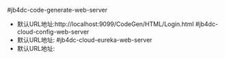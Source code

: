 #jb4dc-code-generate-web-server
- 默认URL地址:http://localhost:9099/CodeGen/HTML/Login.html
#jb4dc-cloud-config-web-server
- 默认URL地址:
#jb4dc-cloud-eureka-web-server
- 默认URL地址: